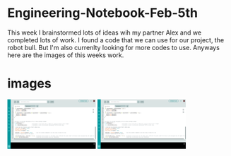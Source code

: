 # Engineering-Notebook-Feb-5th
This week I brainstormed lots of ideas wih my partner Alex and we completed lots of work.
I found a code that we can use for our project, the robot bull. But I'm also currenlty looking for more codes to use.
Anyways here are the images of this weeks work.
# images

<img src="images/m.png" alt="motaharu" width="200">

<img src="images/o.png" alt="motaharu" width="200">
